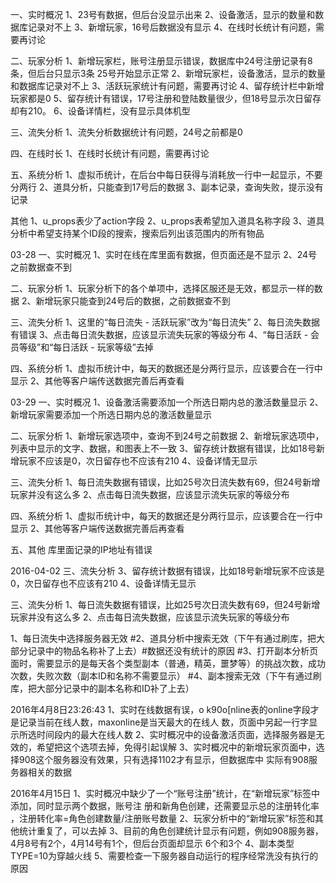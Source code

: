 一、实时概况
1、23号有数据，但后台没显示出来
2、设备激活，显示的数量和数据库记录对不上
3、新增玩家，16号后数据没有显示
4、在线时长统计有问题，需要再讨论

二、玩家分析
1、新增玩家栏，账号注册显示错误，数据库中24号注册记录有8条，但后台只显示3条   25号开始显示正常
2、新增玩家栏，设备激活，显示的数量和数据库记录对不上
3、活跃玩家统计有问题，需要再讨论
4、留存统计栏中新增玩家都是0
5、留存统计有错误，17号注册和登陆数量很少，但18号显示次日留存却有210。
6、设备详情栏，没有显示具体机型

三、流失分析
1、流失分析数据统计有问题，24号之前都是0

四、在线时长
1、在线时长统计有问题，需要再讨论

五、系统分析
1、虚拟币统计，在后台中每日获得与消耗放一行中一起显示，不要分两行
2、道具分析，只能查到17号后的数据
3、副本记录，查询失败，提示没有记录

其他
1、u_props表少了action字段
2、u_props表希望加入道具名称字段
3、道具分析中希望支持某个ID段的搜索，搜索后列出该范围内的所有物品


03-28
一、实时概况
1、实时在线在库里面有数据，但页面还是不显示
2、24号之前数据查不到

二、玩家分析
1、玩家分析下的各个单项中，选择区服还是无效，都显示一样的数据
2、新增玩家只能查到24号后的数据，之前数据查不到

三、流失分析
1、这里的“每日流失 - 活跃玩家”改为“每日流失”
2、每日流失数据有错误
3、点击每日流失数据，应该显示流失玩家的等级分布
4、“每日活跃 - 会员等级”和“每日活跃 - 玩家等级”去掉

四、系统分析
1、虚拟币统计中，每天的数据还是分两行显示，应该要合在一行中显示
2、其他等客户端传送数据完善后再查看

03-29
一、实时概况
1、设备激活需要添加一个所选日期内总的激活数量显示
2、新增玩家需要添加一个所选日期内总的激活数量显示

二、玩家分析
1、新增玩家选项中，查询不到24号之前数据
2、新增玩家选项中，列表中显示的文字、数据，和图表上不一致
3、留存统计数据有错误，比如18号新增玩家不应该是0，次日留存也不应该有210
4、设备详情无显示

三、流失分析
1、每日流失数据有错误，比如25号次日流失数有69，但24号新增玩家并没有这么多
2、点击每日流失数据，应该显示流失玩家的等级分布

四、系统分析
1、虚拟币统计中，每天的数据还是分两行显示，应该要合在一行中显示
2、其他等客户端传送数据完善后再查看

五、其他
库里面记录的IP地址有错误

2016-04-02
三、流失分析
3、留存统计数据有错误，比如18号新增玩家不应该是0，次日留存也不应该有210
4、设备详情无显示

三、流失分析
1、每日流失数据有错误，比如25号次日流失数有69，但24号新增玩家并没有这么多
2、点击每日流失数据，应该显示流失玩家的等级分布


1、每日流失中选择服务器无效
#2、道具分析中搜索无效（下午有通过刷库，把大部分记录中的物品名称补了上去）#数据还没有统计的原因
#3、打开副本分析页面时，需要显示的是每天各个类型副本（普通，精英，噩梦等）的挑战次数，成功次数，失败次数（副本ID和名称不需要显示）
#4、副本搜索无效（下午有通过刷库，把大部分记录中的副本名称和ID补了上去）


2016年4月8日23:26:43
1、实时在线数据有误，o k90o[nline表的online字段才是记录当前在线人数，maxonline是当天最大的在线人 数，页面中另起一行字显示所选时间段内的最大在线人数
2、实时概况中的设备激活页面，选择服务器是无效的，希望把这个选项去掉，免得引起误解
3、实时概况中的新增玩家页面中，选择908这个服务器没有效果，只有选择1102才有显示，但数据库中 实际有908服务器相关的数据



2016年4月15日
1、实时概况中缺少了一个“账号注册”统计，在“新增玩家”标签中添加，同时显示两个数据，账号注 册和新角色创建，还需要显示总的注册转化率 ，注册转化率=角色创建数量/注册账号数量
2、玩家分析中的“新增玩家”标签和其他统计重复了，可以去掉
3、目前的角色创建统计显示有问题，例如908服务器，4月8号有2个，4月14号有1个，但后台页面却显示 6个和3个
4、副本类型TYPE=10为穿越火线
5、需要检查一下服务器自动运行的程序经常洗没有执行的原因

